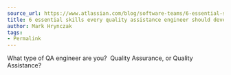 ```yaml
---
source_url: https://www.atlassian.com/blog/software-teams/6-essential-skills-quality-assistance-engineer
title: 6 essential skills every quality assistance engineer should develop
author: Mark Hrynczak
tags:
- Permalink
---
```


What type of QA engineer are you?  Quality Assurance, or Quality Assistance?
